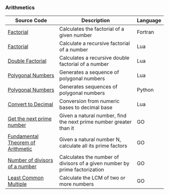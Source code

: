 ### Arithmetics 
| Source Code | Description | Language |
| --- | --- | --- |    
|[Factorial](https://onlinegdb.com/Syk6M8G8d)|Calculates the factorial of a given number|Fortran|
|[Factorial](https://www.mycompiler.io/view/FJfAEmzfV6k)|Calculate a recursive factorial of a number|Lua|
|[Double Factorial](https://www.mycompiler.io/view/HKJnNGeyDaf)|Calculates a recursive double factorial of a number|Lua| 
|[Polygonal Numbers](https://github.com/JoseCintra/MathAlgorithms/blob/master/Algorithms/PolygonalNumbers1.lua)|Generates a sequence of polygonal numbers|Lua|
|[Polygonal Numbers](https://onlinegdb.com/rkE0DLG8u)|Generates sequences of polygonal numbers|Python|  
|[Convert to Decimal](https://www.mycompiler.io/view/3Y2U27b)|Conversion from numeric bases to decimal base|Lua|  
|[Get the next prime number](https://onlinegdb.com/HXhFDBLrP)|Given a natural number, find the next prime number greater than it|GO| 
|[Fundamental Theorem of Arithmetic](https://onlinegdb.com/iKptQMkcn)|Given a natural number N, calculate all its prime factors|GO|   
|[Number of divisors of a number](https://onlinegdb.com/Uu0EEq7Ez)|Calculates the number of divisors of a given number by prime factorization|GO|    
|[Least Common Multiple](https://onlinegdb.com/_EUdMcORD)|Calculate the LCM of two or more numbers|GO|      
